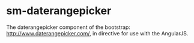 # sm-daterangepicker
The daterangepicker component of the bootstrap: http://www.daterangepicker.com/, in directive for use with the AngularJS.
